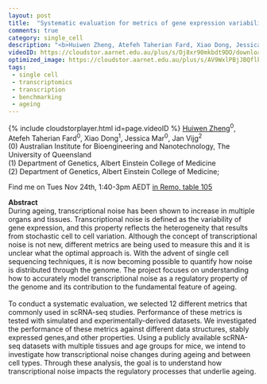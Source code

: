 ```yaml
---
layout: post
title:  "Systematic evaluation for metrics of gene expression variability in single-cell RNA sequencing data"
comments: true
category: single_cell
description: "<b>Huiwen Zheng, Atefeh Taherian Fard, Xiao Dong, Jessica Mar, Jan Vijg</b><br/>During ageing, transcriptional noise has been show..."
videoID: https://cloudstor.aarnet.edu.au/plus/s/Dj8xr90mkbdt9DO/download
optimized_image: https://cloudstor.aarnet.edu.au/plus/s/AV9WxlPBjJBQflk/download
tags:
 - single cell
 - transcriptomics
 - transcription
 - benchmarking
 - ageing
---
```

{% include cloudstorplayer.html id=page.videoID %}
<u>Huiwen Zheng</u><sup>0</sup>, Atefeh Taherian Fard<sup>0</sup>, Xiao Dong<sup>1</sup>, Jessica Mar<sup>0</sup>, Jan Vijg<sup>2</sup><br/>
\(0\) Australian Institute for Bioengineering and Nanotechnology, The University of Queensland<br/>
\(1\) Department of Genetics, Albert Einstein College of Medicine<br/>
\(2\) Department of Genetics, Albert Einstein College of Medicine;

Find me on Tues Nov 24th, 1:40-3pm AEDT [in Remo, table 105](https://live.remo.co/e/abacbs2020-day-1/register)

<b>Abstract</b><br/>
During ageing, transcriptional noise has been shown to increase in multiple organs and tissues. Transcriptional noise is defined as the variability of gene expression, and this property reflects the heterogeneity that results from stochastic cell to cell variation. Although the concept of transcriptional noise is not new, different metrics are being used to measure this and it is unclear what the optimal approach is. With the advent of single cell sequencing techniques, it is now becoming possible to quantify how noise is distributed through the genome. The project focuses on understanding how to accurately model transcriptional noise as a regulatory property of the genome and its contribution to the fundamental feature of ageing.<br/><br/>To conduct a systematic evaluation, we selected 12 different metrics that commonly used in scRNA-seq studies. Performance of these metrics is tested with simulated and experimentally-derived datasets. We investigated the performance of these metrics against different data structures, stably expressed genes,and other properties. Using a publicly available scRNA-seq datasets with multiple tissues and age groups for mice, we intend to investigate how transcriptional noise changes during ageing and between cell types. Through these analysis, the goal is to understand how transcriptional noise impacts the regulatory processes that underlie ageing.<br/>
